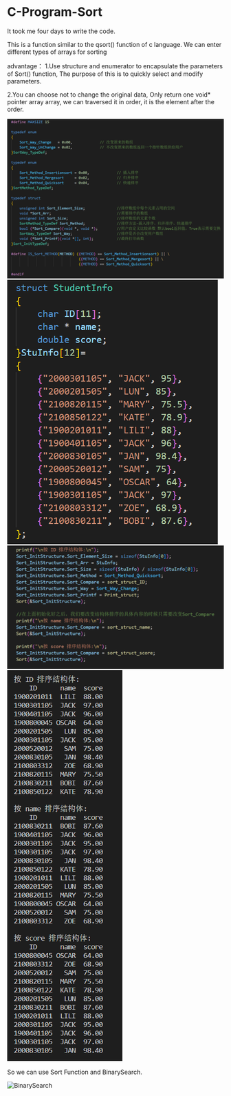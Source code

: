 # C-Program-Sort

It took me four days to write the code.

This is a function similar to the qsort() function of c language. We can enter different types of arrays for sorting

advantage：
1.Use structure and enumerator to encapsulate the parameters of Sort() function, The purpose of this is to quickly select and modify parameters.

2.You can choose not to change the original data, Only return one void* pointer array array, we can traversed it in order, it is the element after the order.

![code of sort.h](https://github.com/COSMICAL-CONTAINER/C-Program-Sort/blob/main/Pic/include.png)
![struct](https://github.com/COSMICAL-CONTAINER/C-Program-Sort/blob/main/Pic/struct.png)
![sort](https://github.com/COSMICAL-CONTAINER/C-Program-Sort/blob/main/Pic/sort.png)
![result](https://github.com/COSMICAL-CONTAINER/C-Program-Sort/blob/main/Pic/result.png)

So we can use Sort Function and BinarySearch.

![BinarySearch](https://github.com/COSMICAL-CONTAINER/C-Program-Sort-Find/blob/main/Pic/BinarySearch.png)
